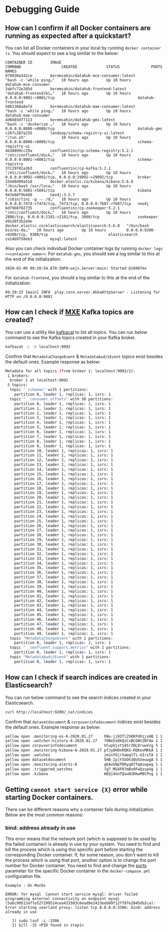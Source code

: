 # Debugging Guide

## How can I confirm if all Docker containers are running as expected after a quickstart?
You can list all Docker containers in your local by running `docker container ls`. You should expect to see a log similar to the below:

```
CONTAINER ID        IMAGE                                                 COMMAND                  CREATED             STATUS              PORTS                                                      NAMES
979830a342ce        keremsahin/datahub-mce-consumer:latest                "bash -c 'while ping…"   10 hours ago        Up 10 hours                                                                    datahub-mce-consumer
3abfc72e205d        keremsahin/datahub-frontend:latest                    "datahub-frontend/bi…"   10 hours ago        Up 10 hours         0.0.0.0:9001->9001/tcp                                     datahub-frontend
50b2308a8efd        keremsahin/datahub-mae-consumer:latest                "bash -c 'while ping…"   10 hours ago        Up 10 hours                                                                    datahub-mae-consumer
4d6b03d77113        keremsahin/datahub-gms:latest                         "bash -c 'dockerize …"   10 hours ago        Up 10 hours         0.0.0.0:8080->8080/tcp                                     datahub-gms
c267c287a235        landoop/schema-registry-ui:latest                     "/run.sh"                10 hours ago        Up 10 hours         0.0.0.0:8000->8000/tcp                                     schema-registry-ui
4b38899cc29a        confluentinc/cp-schema-registry:5.2.1                 "/etc/confluent/dock…"   10 hours ago        Up 10 hours         0.0.0.0:8081->8081/tcp                                     schema-registry
37c29781a263        confluentinc/cp-kafka:5.2.1                           "/etc/confluent/dock…"   10 hours ago        Up 10 hours         0.0.0.0:9092->9092/tcp, 0.0.0.0:29092->29092/tcp           broker
15440d99a510        docker.elastic.co/kibana/kibana:5.6.8                 "/bin/bash /usr/loca…"   10 hours ago        Up 10 hours         0.0.0.0:5601->5601/tcp                                     kibana
943e60f9b4d0        neo4j:3.5.7                                           "/sbin/tini -g -- /d…"   10 hours ago        Up 10 hours         0.0.0.0:7474->7474/tcp, 7473/tcp, 0.0.0.0:7687->7687/tcp   neo4j
6d79b6f02735        confluentinc/cp-zookeeper:5.2.1                       "/etc/confluent/dock…"   10 hours ago        Up 10 hours         2888/tcp, 0.0.0.0:2181->2181/tcp, 3888/tcp                 zookeeper
491d9f2b2e9e        docker.elastic.co/elasticsearch/elasticsearch:5.6.8   "/bin/bash bin/es-do…"   10 hours ago        Up 10 hours         0.0.0.0:9200->9200/tcp, 9300/tcp                           elasticsearch
ce14b9758eb3        mysql:latest
```

Also you can check individual Docker container logs by running `docker logs <<container_name>>`. For `datahub-gms`, you should see a log similar to this at the end of the initialization:
```
2020-02-06 09:20:54.870:INFO:oejs.Server:main: Started @18807ms
```

For `datahub-frontend`, you should a log similar to this at the end of the initialization:
```
09:20:22 [main] INFO  play.core.server.AkkaHttpServer - Listening for HTTP on /0.0.0.0:9001
```

## How can I check if [MXE](what/mxe.md) Kafka topics are created?

You can use a utility like [kafkacat](https://github.com/edenhill/kafkacat) to list all topics. 
You can run below command to see the Kafka topics created in your Kafka broker.

```bash
kafkacat -L -b localhost:9092
```

Confirm that `MetadataChangeEvent` & `MetadataAuditEvent` topics exist besides the default ones. Example response as below:

```bash
Metadata for all topics (from broker 1: localhost:9092/1):
 1 brokers:
  broker 1 at localhost:9092
 5 topics:
  topic "_schemas" with 1 partitions:
    partition 0, leader 1, replicas: 1, isrs: 1
  topic "__consumer_offsets" with 50 partitions:
    partition 0, leader 1, replicas: 1, isrs: 1
    partition 1, leader 1, replicas: 1, isrs: 1
    partition 2, leader 1, replicas: 1, isrs: 1
    partition 3, leader 1, replicas: 1, isrs: 1
    partition 4, leader 1, replicas: 1, isrs: 1
    partition 5, leader 1, replicas: 1, isrs: 1
    partition 6, leader 1, replicas: 1, isrs: 1
    partition 7, leader 1, replicas: 1, isrs: 1
    partition 8, leader 1, replicas: 1, isrs: 1
    partition 9, leader 1, replicas: 1, isrs: 1
    partition 10, leader 1, replicas: 1, isrs: 1
    partition 11, leader 1, replicas: 1, isrs: 1
    partition 12, leader 1, replicas: 1, isrs: 1
    partition 13, leader 1, replicas: 1, isrs: 1
    partition 14, leader 1, replicas: 1, isrs: 1
    partition 15, leader 1, replicas: 1, isrs: 1
    partition 16, leader 1, replicas: 1, isrs: 1
    partition 17, leader 1, replicas: 1, isrs: 1
    partition 18, leader 1, replicas: 1, isrs: 1
    partition 19, leader 1, replicas: 1, isrs: 1
    partition 20, leader 1, replicas: 1, isrs: 1
    partition 21, leader 1, replicas: 1, isrs: 1
    partition 22, leader 1, replicas: 1, isrs: 1
    partition 23, leader 1, replicas: 1, isrs: 1
    partition 24, leader 1, replicas: 1, isrs: 1
    partition 25, leader 1, replicas: 1, isrs: 1
    partition 26, leader 1, replicas: 1, isrs: 1
    partition 27, leader 1, replicas: 1, isrs: 1
    partition 28, leader 1, replicas: 1, isrs: 1
    partition 29, leader 1, replicas: 1, isrs: 1
    partition 30, leader 1, replicas: 1, isrs: 1
    partition 31, leader 1, replicas: 1, isrs: 1
    partition 32, leader 1, replicas: 1, isrs: 1
    partition 33, leader 1, replicas: 1, isrs: 1
    partition 34, leader 1, replicas: 1, isrs: 1
    partition 35, leader 1, replicas: 1, isrs: 1
    partition 36, leader 1, replicas: 1, isrs: 1
    partition 37, leader 1, replicas: 1, isrs: 1
    partition 38, leader 1, replicas: 1, isrs: 1
    partition 39, leader 1, replicas: 1, isrs: 1
    partition 40, leader 1, replicas: 1, isrs: 1
    partition 41, leader 1, replicas: 1, isrs: 1
    partition 42, leader 1, replicas: 1, isrs: 1
    partition 43, leader 1, replicas: 1, isrs: 1
    partition 44, leader 1, replicas: 1, isrs: 1
    partition 45, leader 1, replicas: 1, isrs: 1
    partition 46, leader 1, replicas: 1, isrs: 1
    partition 47, leader 1, replicas: 1, isrs: 1
    partition 48, leader 1, replicas: 1, isrs: 1
    partition 49, leader 1, replicas: 1, isrs: 1
  topic "MetadataChangeEvent" with 1 partitions:
    partition 0, leader 1, replicas: 1, isrs: 1
  topic "__confluent.support.metrics" with 1 partitions:
    partition 0, leader 1, replicas: 1, isrs: 1
  topic "MetadataAuditEvent" with 1 partitions:
    partition 0, leader 1, replicas: 1, isrs: 1
```

## How can I check if search indices are created in Elasticsearch?

You can run below command to see the search indices created in your Elasticsearch.

```bash
curl http://localhost:9200/_cat/indices
```

Confirm that `datasetdocument` & `corpuserinfodocument` indices exist besides the default ones. Example response as below:

```bash
yellow open .monitoring-es-6-2020.01.27     hNu-jjU3Tl2SKKFdXzjxHQ 1 1 27279 34  14.8mb  14.8mb
yellow open .watcher-history-6-2020.01.27   70BeSxOkQiCsBCGNtZNfAw 1 1  1210  0     1mb     1mb
yellow open corpuserinfodocument            VCupUjstS4SrZHLDruwVzg 5 1     2  0    11kb    11kb
yellow open .monitoring-kibana-6-2020.01.27 pfJy8HOxRQKG-RQKexMKkA 1 1  1456  0 688.3kb 688.3kb
yellow open .watches                        jmJxYOjrSamqlTi-UIrxTA 1 1     4  0  19.6kb  19.6kb
yellow open datasetdocument                 5HB_IpjYSbOh3QUSUeuwgA 5 1     3  0  27.9kb  27.9kb
yellow open .monitoring-alerts-6            qEAoSNpTRRyqO7fqAzwpeg 1 1     1  0   6.2kb   6.2kb
yellow open .triggered_watches              7g7_MGXFR7mBx0FwQzxpUg 1 1     0  0  48.1kb  48.1kb
yellow open .kibana                         HEQj4GnTQauN3HkwM8CPng 1 1     1  0   3.2kb   3.2kb
```

## Getting `cannot start service {X}` error while starting Docker containers.
There can be different reasons why a container fails during initialization. Below are the most common reasons:
### bind: address already in use
This error means that the network port (which is supposed to be used by the failed container) is already in use by your system. You need to find and kill the process which is using this specific port before starting the corresponding Docker container. If, for some reason, you don't want to kill the process which is using that port, another option is to change the port number for Docker container. You need to find and change the [ports](https://docs.docker.com/compose/compose-file/#ports) parameter for the specific Docker container in the `docker-compose.yml` configuration file.

```
Example : On MacOs

ERROR: for mysql  Cannot start service mysql: driver failed programming external connectivity on endpoint mysql (5abc99513affe527299514cea433503c6ead9e2423eeb09f127f87e2045db2ca): Error starting userland proxy: listen tcp 0.0.0.0:3306: bind: address already in use

   1) sudo lsof -i :3306
   2) kill -15 <PID found in step1> 
``` 
